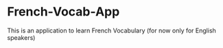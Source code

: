 # French-Vocab-App
This is an application to learn French Vocabulary (for now only for English speakers)
